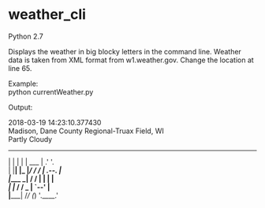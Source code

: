 # weather_cli
Python 2.7

Displays the weather in big blocky letters in the command line.
Weather data is taken from XML format from w1.weather.gov.
Change the location at line 65.

Example:  
	python currentWeather.py  

Output:  

2018-03-19 14:23:10.377430  
Madison, Dane County Regional-Truax Field, WI  
Partly Cloudy  

 _    _     _______         ____      
| |  | |   |  ___  |      .'    '.    
| |__| |_  |_/  / /      |  .--.  |   
|____   _|     / /       | |    | |   
    _| |_     / /     _  |  `--'  |   
   |_____|   /_/     (_)  '.____.'    
                                      

	
